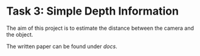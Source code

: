 # Task 3: Simple Depth Information

The aim of this project is to estimate the distance between the camera and
the object.

The written paper can be found under *docs*.
